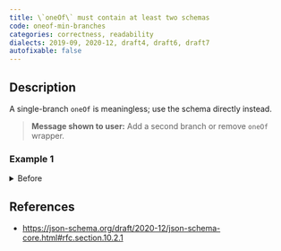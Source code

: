 ```yaml
---
title: \`oneOf\` must contain at least two schemas
code: oneof-min-branches
categories: correctness, readability
dialects: 2019-09, 2020-12, draft4, draft6, draft7
autofixable: false
---
```


## Description
A single-branch `oneOf` is meaningless; use the schema directly instead.

> **Message shown to user:**
> Add a second branch or remove `oneOf` wrapper.

### Example 1
<details><summary>Before</summary>

```json
{
  "oneOf": [
    {
      "type": "string"
    }
  ]
}
```
</details>

## References
* <https://json-schema.org/draft/2020-12/json-schema-core.html#rfc.section.10.2.1>
